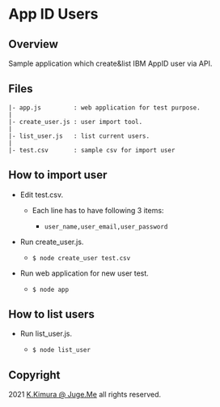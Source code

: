 # App ID Users

## Overview

Sample application which create&list IBM AppID user via API.


## Files

```
|- app.js         : web application for test purpose.
|
|- create_user.js : user import tool.
|
|- list_user.js   : list current users.
|
|- test.csv       : sample csv for import user
```


## How to import user

- Edit test.csv.

  - Each line has to have following 3 items:

    - `user_name,user_email,user_password`

- Run create_user.js.

  - `$ node create_user test.csv`

- Run web application for new user test.

  - `$ node app`


## How to list users

- Run list_user.js.

  - `$ node list_user`


## Copyright

2021 [K.Kimura @ Juge.Me](https://github.com/dotnsf) all rights reserved.
